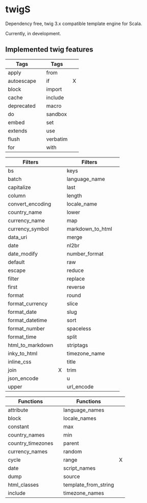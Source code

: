 # twigS

Dependency free, twig 3.x compatible template engine for Scala.

Currently, in development.

## Implemented twig features
| Tags       |     | Tags     |     |
|------------|-----|----------|-----|
| apply      |     | from     |     |
| autoescape |     | if       | X   |
| block      |     | import   |     |
| cache      |     | include  |     |
| deprecated |     | macro    |     |
| do         |     | sandbox  |     |
| embed      |     | set      |     |
| extends    |     | use      |     |
| flush      |     | verbatim |     |
| for        |     | with     |     |

| Filters          |     | Filters          |     |
|------------------|-----|------------------|-----|
| bs               |     | keys             |     |
| batch            |     | language_name    |     |
| capitalize       |     | last             |     |
| column           |     | length           |     |
| convert_encoding |     | locale_name      |     |
| country_name     |     | lower            |     |
| currency_name    |     | map              |     |
| currency_symbol  |     | markdown_to_html |     |
| data_uri         |     | merge            |     |
| date             |     | nl2br            |     |
| date_modify      |     | number_format    |     |
| default          |     | raw              |     |
| escape           |     | reduce           |     |
| filter           |     | replace          |     |
| first            |     | reverse          |     |
| format           |     | round            |     |
| format_currency  |     | slice            |     |
| format_date      |     | slug             |     |
| format_datetime  |     | sort             |     |
| format_number    |     | spaceless        |     |
| format_time      |     | split            |     |
| html_to_markdown |     | striptags        |     |
| inky_to_html     |     | timezone_name    |     |
| inline_css       |     | title            |     |
| join             | X   | trim             |     |
| json_encode      |     | u                |     |
| upper            |     | url_encode       |     |

| Functions         |     | Functions            |     |
|-------------------|-----|----------------------|-----|
| attribute         |     | language_names       |     |
| block             |     | locale_names         |     |
| constant          |     | max                  |     |
| country_names     |     | min                  |     |
| country_timezones |     | parent               |     |
| currency_names    |     | random               |     |
| cycle             |     | range                | X   |
| date              |     | script_names         |     |
| dump              |     | source               |     |
| html_classes      |     | template_from_string |     |
| include           |     | timezone_names       |     |

